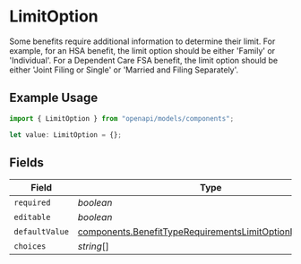 # LimitOption

Some benefits require additional information to determine their limit. For example, for an HSA benefit, the limit option should be either 'Family' or 'Individual'. For a Dependent Care FSA benefit, the limit option should be either 'Joint Filing or Single' or 'Married and Filing Separately'.

## Example Usage

```typescript
import { LimitOption } from "openapi/models/components";

let value: LimitOption = {};
```

## Fields

| Field                                                                                                                                  | Type                                                                                                                                   | Required                                                                                                                               | Description                                                                                                                            |
| -------------------------------------------------------------------------------------------------------------------------------------- | -------------------------------------------------------------------------------------------------------------------------------------- | -------------------------------------------------------------------------------------------------------------------------------------- | -------------------------------------------------------------------------------------------------------------------------------------- |
| `required`                                                                                                                             | *boolean*                                                                                                                              | :heavy_minus_sign:                                                                                                                     | N/A                                                                                                                                    |
| `editable`                                                                                                                             | *boolean*                                                                                                                              | :heavy_minus_sign:                                                                                                                     | N/A                                                                                                                                    |
| `defaultValue`                                                                                                                         | [components.BenefitTypeRequirementsLimitOptionDefaultValue](../../models/components/benefittyperequirementslimitoptiondefaultvalue.md) | :heavy_minus_sign:                                                                                                                     | N/A                                                                                                                                    |
| `choices`                                                                                                                              | *string*[]                                                                                                                             | :heavy_minus_sign:                                                                                                                     | N/A                                                                                                                                    |